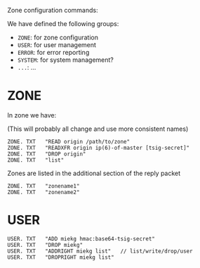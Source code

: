 Zone configuration commands:

We have defined the following groups:

* `ZONE`:   for zone configuration
* `USER`:   for user management
* `ERROR`:  for error reporting
* `SYSTEM`: for system management?
* `...`:    ...


# ZONE

In zone we have:

(This will probably all change and use more consistent names)

    ZONE. TXT   "READ origin /path/to/zone"
    ZONE. TXT   "READXFR origin ip(6)-of-master [tsig-secret]"
    ZONE. TXT   "DROP origin"
    ZONE. TXT   "list"

Zones are listed in the additional section of the reply packet

    ZONE. TXT   "zonename1"
    ZONE. TXT   "zonename2"

# USER

    USER. TXT   "ADD miekg hmac:base64-tsig-secret"
    USER. TXT   "DROP miekg"
    USER. TXT   "ADDRIGHT miekg list"   // list/write/drop/user
    USER. TXT   "DROPRIGHT miekg list"
